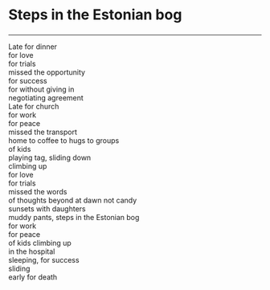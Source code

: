 # Steps in the Estonian bog

###

***

Late for dinner\
for love\
for trials\
missed the opportunity\
for success\
for without giving in\
negotiating agreement\
Late for church\
for work\
for peace\
missed the transport\
home to coffee to hugs to groups\
of kids\
playing tag, sliding down\
climbing up\
for love\
for trials\
missed the words\
of thoughts beyond at dawn not candy\
sunsets with daughters\
muddy pants, steps in the Estonian bog\
for work\
for peace\
of kids climbing up\
in the hospital\
sleeping, for success\
sliding\
early for death

